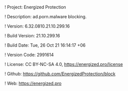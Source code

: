 ! Project: Energized Protection

! Description: ad.porn.malware blocking.

! Version: 6.32.0810.21.10.299.16

! Build Version: 21.10.299.16

! Build Date: Tue, 26 Oct 21 16:14:17 +06

! Version Code: 2991614

! License: CC BY-NC-SA 4.0, https://energized.pro/license

! Github: https://github.com/EnergizedProtection/block

! Web: https://energized.pro
